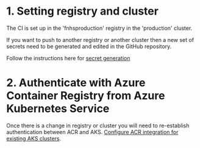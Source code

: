 # 1. Setting registry and cluster

The CI is set up in the 'fnhsproduction' registry in the 'production' cluster.

If you want to push to another registry or another cluster then a new set of secrets need to be generated and edited in the GitHub repository.

Follow the instructions here for [secret generation](https://docs.microsoft.com/en-us/azure/container-instances/container-instances-github-action)

# 2. Authenticate with Azure Container Registry from Azure Kubernetes Service

Once there is a change in registry or cluster you will need to re-establish authentication between ACR and AKS.
[Configure ACR integration for existing AKS clusters](https://docs.microsoft.com/en-us/azure/aks/cluster-container-registry-integration).
